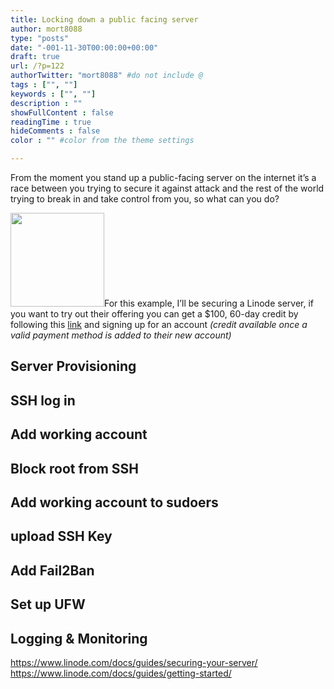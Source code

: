 ```yaml
---
title: Locking down a public facing server
author: mort8088
type: "posts"
date: "-001-11-30T00:00:00+00:00"
draft: true
url: /?p=122
authorTwitter: "mort8088" #do not include @
tags : ["", ""]
keywords : ["", ""]
description : ""
showFullContent : false
readingTime : true
hideComments : false
color : "" #color from the theme settings

---
```

From the moment you stand up a public-facing server on the internet it&#8217;s a race between you trying to secure it against attack and the rest of the world trying to break in and take control from you, so what can you do?<!--more-->

[<img decoding="async" loading="lazy" src="https://mort8088.com/wp-content/uploads/2021/12/Linode-Logo-1-300x300-1-150x150.png" alt="" width="150" height="150" class="alignright wp-image-128 size-thumbnail" srcset="https://mort8088.com/wp-content/uploads/2021/12/Linode-Logo-1-300x300-1-150x150.png 150w, https://mort8088.com/wp-content/uploads/2021/12/Linode-Logo-1-300x300-1.png 300w" sizes="(max-width: 150px) 100vw, 150px" />][1]For this example, I&#8217;ll be securing a Linode server, if you want to try out their offering you can get <span>a $100, 60-day credit by following this <a href="https://www.linode.com/?r=fdcaaa93951a6623d02f2e27276a8c4a2a350611">link</a> and signing up for an account <em>(credit available once a valid payment method is added to their new account)</em></span>

## Server Provisioning

## SSH log in

## Add working account

## Block root from SSH

## Add working account to sudoers

## upload SSH Key

## Add Fail2Ban

## Set up UFW

## Logging & Monitoring



https://www.linode.com/docs/guides/securing-your-server/  
https://www.linode.com/docs/guides/getting-started/

 [1]: https://www.linode.com/?r=fdcaaa93951a6623d02f2e27276a8c4a2a350611
